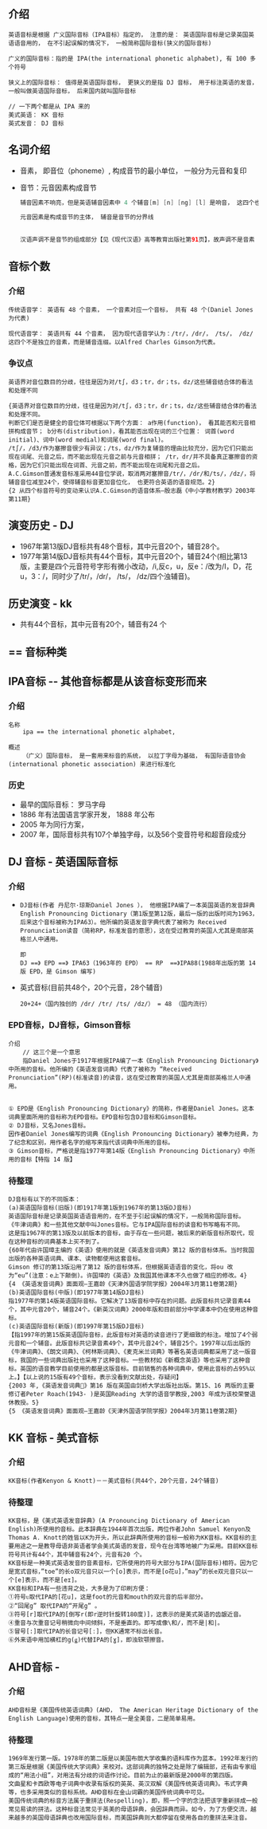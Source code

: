 ## 介绍

```
英语音标是根据 广义国际音标（IPA音标）指定的， 注意的是： 英语国际音标是记录英国英语语音用的， 在不引起误解的情况下， 一般简称国际音标(狭义的国际音标)

广义的国际音标：指的是 IPA(the international phonetic alphabet), 有 100 多个符号

狭义上的国际音标： 值得是英语国际音标， 更狭义的是指 DJ 音标， 用于标注英语的发音， 一般叫做英语国际音标， 后来国内就叫国际音标

// 一下两个都是从 IPA 来的
美式英语： KK 音标
英式发音： DJ 音标
```





## 名词介绍

* 音素， 即音位（phoneme）, 构成音节的最小单位， 一般分为元音和复印

* 音节：元音因素构成音节

  ```java
  辅音因素不响亮，但是英语辅音因素中 4 个辅音[m] [n] [ng] [l] 是响音， 这四个也是可以和其他元音因素构成音节，构成的音节往往出现在词尾， 一般是非重读音节
      
  元音因素是构成音节的主体， 辅音是音节的分界线
      
      
  汉语声调不是音节的组成部分【见《现代汉语》高等教育出版社第91页】，故声调不是音素    
  ```

  

## 音标个数

### 介绍

```
传统语音学： 英语有 48 个音素， 一个音素对应一个音标， 共有 48 个(Daniel Jones 为代表)

现代语音学： 英语共有 44 个音素， 因为现代语音学认为：/tr/，/dr/， /ts/， /dz/ 这四个不是独立的音素，而是辅音连缀。以Alfred Charles Gimson为代表。
```

### 争议点

```
英语界对音位数目的分歧，往往是因为对/t∫，d3；tr，dr；ts，dz/这些辅音结合体的看法和处理不同

{英语界对音位数目的分歧，往往是因为对/t∫，d3；tr，dr；ts，dz/这些辅音结合体的看法和处理不同。
判断它们是否是健全的音位体可根据以下两个方面： a作用(function)， 看其能否和元音相拼构成音节； b分布(distribution)，看其能否出现在词的三个位置： 词首(word initial)、词中(word medial)和词尾(word final)。
/t∫/，/d3/作为塞擦音很少有异议；/ts，dz/作为复辅音的理由比较充分，因为它们只能出现在词尾、元音之后，而不能出现在元音之前与元音相拼； /tr，dr/并不具备真正塞擦音的资格，因为它们只能出现在词首、元音之前，而不能出现在词尾和元音之后。
A.C.Gimson普通发音标准采用44音位学说，取消两对塞擦音/tr/，/dr/和/ts/，/dz/，将辅音音位减至24个，使得辅音标音更加音位化， 也更符合英语的语音规范。2}
{2 从四个标音符号的变动来认识A.C.Gimson的语音体系–殷志磊《中小学教材教学》2003年第11期}
```



## 演变历史 - DJ

* 1967年第13版DJ音标共有48个音标，其中元音20个，辅音28个。
* 1977年第14版DJ音标共有44个音标，其中元音20个，辅音24个(相比第13版，主要是四个元音符号字形有微小改动，/i,反c，u，反e：/改为/I，D，花u，3：/，同时少了/tr/，/dr/， /ts/， /dz/四个浊辅音)。

## 历史演变 - kk

* 共有44个音标，其中元音有20个，辅音有24 个



## == 音标种类

## IPA音标 -- 其他音标都是从该音标变形而来

### 介绍

```
名称 	
	ipa == the international phonetic alphabet,

概述
	（广义）国际音标， 是一套用来标音的系统， 以拉丁字母为基础， 有国际语音协会(international phonetic association) 来进行标准化
```

### 历史

* 最早的国际音标： 罗马字母
* 1886 年有法国语言学家开发， 1888 年公布
* 2005 年为同行方案， 
* 2007 年，国际音标共有107个单独字母，以及56个变音符号和超音段成分

## DJ 音标 - 英语国际音标

### 介绍

* ```
  DJ音标(作者 丹尼尔·琼斯Daniel Jones ）， 他根据IPA编了一本英国英语的发音辞典English Pronouncing Dictionary（第1版至第12版，最后一版的出版时间为1963，后来这个音标被称为IPA63）。他所编的英语发音字典代表了被称为 Received Pronunciation读音（简称RP，标准发音的意思），这在受过教育的英国人尤其是南部英格兰人中通用。
  
  即
  DJ ==》 EPD ==》 IPA63（1963年的 EPD） == RP  ==》IPA88(1988年出版的第 14 版 EPD，是 Gimson 编写)
  ```

* 英式音标(目前共48个，20个元音，28个辅音)

  ```
  20+24+（国内独创的 /dr/ /tr/ /ts/ /dz/） = 48 （国内流行）
  ```

  

### EPD音标，DJ音标，Gimson音标	

```
介绍
	// 这三个是一个意思
	指Daniel Jones于1917年根据IPA编了一本《English Pronouncing Dictionary》中所用的音标。他所编的《英语发音词典》代表了被称为 “Received Pronunciation”(RP)(标准读音)的读音，这在受过教育的英国人尤其是南部英格兰人中通用。
	
	
① EPD是《English Pronouncing Dictionary》的简称，作者是Daniel Jones。这本词典里面所用的音标称为EPD音标。EPD音标包含DJ音标和Gimson音标。
② DJ音标，又名Jones音标。
因作者Daniel Jones编写的词典《English Pronouncing Dictionary》被奉为经典，为了纪念和区别，用作者名字的缩写来指代该词典中所用的音标。
③ Gimson音标，严格说是指1977年第14版《English Pronouncing Dictionary》中所用的音标【特指 14 版】
```



### 待整理

```
DJ音标有以下的不同版本：
(a)英语国际音标(旧版)(即1917年第1版到1967年的第13版DJ音标)
英语国际音标是记录英国英语语音用的，在不至于引起误解的情况下，一般简称国际音标。
《牛津词典》和一些其他文献中叫Jones音标。它与IPA国际音标的读音和书写略有不同。
这是指1967年的第13版及以前版本的音标，由于存在一些问题，被后来的新版音标所取代，现在这种音标的词典基本上买不到了。
{60年代由许国璋主编的《英语》使用的就是《英语发音词典》第12 版的音标体系。当时我国出版的各种英语词典、课本、读物都使用这套音标。
Gimson 修订的第13版沿用了第12 版的音标体系，但根据英语语音的变化，将ou 改为“eu”(注意：e上下颠倒)。许国璋的《英语》及我国其他课本不久也做了相应的修改。4}
{4 《英语发音词典》面面观–王嘉龄《天津外国语学院学报》2004年3月第11卷第2期}
(b)英语国际音标(中版)(即1977年第14版DJ音标)
指1977年的第14版英语国际音标。它解决了13版音标中存在的问题。此版音标共记录音素44个，其中元音20个，辅音24个。《新英汉词典》2000年版和目前部分中学课本中仍在使用这种音标。
(c)英语国际音标(新版)(即1997年第15版DJ音标)
【指1997年的第15版英语国际音标，此版音标对英语的读音进行了更细致的标注。增加了4个弱元音和一个辅音。此版音标共记录音素49个，其中元音24个，辅音25个。1997年以后出版的《牛津词典》、《朗文词典》、《柯林斯词典》、《麦克米兰词典》等著名英语词典都采用了这一版音标，我国的一些词典出版社也采用了这种音标。一些教材如《新概念英语》等也采用了这种音标。英国的语音教学目前使用的都是这版音标。目前销售的各种词典中，使用此音标的占95%以上。】【以上说的15版有49个音标，表示没看到文献出处，存疑问】
{2003 年,《英语发音词典􀀁》第16 版在英国由剑桥大学出版社出版。第15、16 两版的主要修订者Peter Roach(1943- )是英国Reading 大学的语音学教授,2003 年成为该校荣誉退休教授。5}
{5 《英语发音词典》面面观–王嘉龄《天津外国语学院学报》2004年3月第11卷第2期}
```



## KK 音标 - 美式音标

### 介绍

```
KK音标(作者Kenyon & Knott)－－美式音标(共44个，20个元音，24个辅音)
```



### 待整理

```
KK音标，是《美式英语发音辞典》(A Pronouncing Dictionary of American English)所使用的音标。此本辞典在1944年首次出版，两位作者John Samuel Kenyon及Thomas A. Knott的姓皆以K为开头，所以此辞典所使用的音标一般称为KK音标。KK音标的主要用途之一是教导母语非英语者学会美式英语的发音，现今在台湾等地被广为采用。目前KK音标符号共计有44个，其中辅音有24个，元音有20 个。
KK音标是一种美式英语发音的音素音标，它所使用的符号大部分与IPA(国际音标)相符。因为它是宽式音标，”toe”的长o双元音只以一个[o]表示，而不是[o花u]，”may”的长e双元音只以一个[e]表示，而不是[eɪ]。
KK音标和IPA有一些违背之处，大多是为了印刷方便：
①符号ᴜ取代IPA的[花u]，这是foot的元音和mouth的双元音的后半部分。
②“回尾g” 取代IPA的“开尾g” 。
③符号[r]取代IPA的[倒写r(即r逆时针旋转180度)]，这表示的是美式英语的齿龈近音。
④重音与次重音记号稍微向中间倾斜，不是垂直的。即写成像\和/，而不是|和|。
⑤冒号[:]取代IPA的长音记号[ː]，但KK通常不标出长音。
⑥外来语中用加横杠的g(ǥ)代替IPA的[ɣ]，即浊软颚擦音。
```





## AHD音标 -

### 介绍

```
AHD音标是《美国传统英语词典》(AHD， The American Heritage Dictionary of the English Language)使用的音标，其特点一是全美音，二是简单易用。
```



### 待整理

```
1969年发行第一版。1978年的第二版是以美国布朗大学收集的语料库作为蓝本。1992年发行的第三版是根据《美国传统大学词典》来校对。这部词典的独特之处是除了编辑部，还有由专家组成的“用法小组”，对用法有分歧的词语作讨论。目前为止的最新版是2000年的第四版。
文曲星和卡西欧等电子词典中收录有版权的英英、英汉双解《美国传统英语词典》。韦式字典等，也多采用类似的音标系统。AHD音标在金山词霸的美国传统词典中可见。
美国传统词典的标音方法属于重拼法(Respelling)，即，照一个字的念法把该字重新拼成一般常见易读的拼法。这种标音法常见于英美的母语辞典，会因辞典而异。如今，为了方便交流，越来越多的英国母语辞典也改用国际音标，而美国辞典则大都停留在使用各自的重拼法来注音。
```































































































































